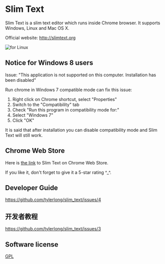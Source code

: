 # Slim Text

Slim Text is a slim text editor which runs inside Chrome browser. It supports Windows, Linux and Mac OS X.

Official website: http://slimtext.org

![for Linux](http://slimtext.org/images/windows.png)



## Notice for Windows 8 users

Issue: "This application is not supported on this computer. Installation has been disabled"

Run chrome in Windows 7 compatible mode can fix this issue:

1. Right click on Chrome shortcut, select "Properties"
2. Switch to the "Compatibility" tab
3. Check "Run this program in compatibility mode for:"
4. Select "Windows 7"
5. Click "OK"

It is said that after installation you can disable compatibility mode and Slim Text will still work.



## Chrome Web Store

Here is [the link](https://chrome.google.com/webstore/detail/slim-text/efgpjeojnoblodlofkhmhgghdfadmeoc) to Slim Text on Chrome Web Store.

If you like it, don't forget to give it a 5-star rating ^_^.



## Developer Guide

https://github.com/tylerlong/slim_text/issues/4



## 开发者教程

https://github.com/tylerlong/slim_text/issues/3


## Software license

[GPL](http://www.gnu.org/licenses/gpl.html)
